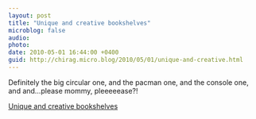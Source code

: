 ```yaml
---
layout: post
title: "Unique and creative bookshelves"
microblog: false
audio: 
photo: 
date: 2010-05-01 16:44:00 +0400
guid: http://chirag.micro.blog/2010/05/01/unique-and-creative.html
---
```

<p>Definitely the big circular one, and the pacman one, and the console one, and and…please mommy, pleeeeease?!</p>
<p><a href="http://www.toxel.com/inspiration/2010/04/29/unique-and-creative-bookshelves/" target="_blank">Unique and creative bookshelves</a></p>
